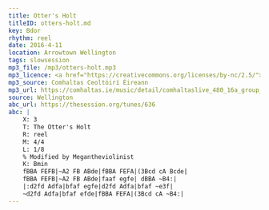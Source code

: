 ```yaml
---
title: Otter's Holt
titleID: otters-holt.md
key: Bdor
rhythm: reel
date: 2016-4-11
location: Arrowtown Wellington
tags: slowsession
mp3_file: /mp3/otters-holt.mp3
mp3_licence: <a href="https://creativecommons.org/licenses/by-nc/2.5/">CC-BY-NC-2.5</a>
mp3_source: Comhaltas Ceoltóirí Éireann
mp3_url: https://comhaltas.ie/music/detail/comhaltaslive_480_16a_group_of_tutors/
source: Wellington
abc_url: https://thesession.org/tunes/636
abc: |
    X: 3
    T: The Otter's Holt
    R: reel
    M: 4/4
    L: 1/8
    % Modified by Megantheviolinist
    K: Bmin
    fBBA FEFB|~A2 FB ABde|fBBA FEFA|(3Bcd cA Bcde|
    fBBA FEFB|~A2 FB ABde|faaf egfe| dBBA ~B4:|
    |:d2fd Adfa|bfaf egfe|d2fd Adfa|bfaf ~e3f|
    ~d2fd Adfa|bfaf efde|fBBA FEFA|(3Bcd cA ~B4:|
---
```


